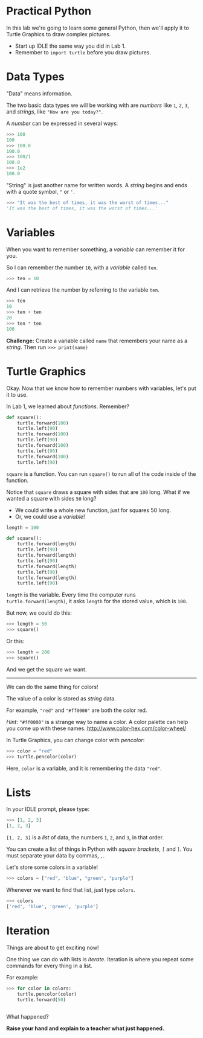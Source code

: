 # Practical Python

In this lab we're going to learn some general Python,
then we'll apply it to Turtle Graphics to draw complex pictures.

* Start up IDLE the same way you did in Lab 1.
* Remember to `import turtle` before you draw pictures.

# Data Types

"Data" means information.

The two basic data types we will be working with are *numbers* like `1`, `2`, `3`,
and *strings*, like `"How are you today?"`.

A *number* can be expressed in several ways:
```python
>>> 100
100
>>> 100.0
100.0
>>> 100/1
100.0
>>> 1e2
100.0
```

"String" is just another name for written words.
A *string* begins and ends with a quote symbol, `"` or `'`.
```python
>>> "It was the best of times, it was the worst of times..."
'It was the best of times, it was the worst of times...'
```

# Variables

When you want to remember something, a *variable* can remember it for you.

So I can remember the number `10`, with a *variable* called `ten`.
```python
>>> ten = 10
```

And I can retrieve the number by referring to the variable `ten`.
```python
>>> ten
10
>>> ten + ten
20
>>> ten * ten
100
```

**Challenge:** Create a variable called `name` that remembers your name as a *string*.
Then run `>>> print(name)`

# Turtle Graphics

Okay. Now that we know how to remember numbers with variables, let's put it to use.

In Lab 1, we learned about *functions*. Remember?
```python
def square():
    turtle.forward(100)
    turtle.left(90)
    turtle.forward(100)
    turtle.left(90)
    turtle.forward(100)
    turtle.left(90)
    turtle.forward(100)
    turtle.left(90)
```

`square` is a function. You can run `square()` to run all of the code inside of the function.

Notice that `square` draws a square with sides that are `100` long.
What if we wanted a square with sides `50` long?

* We could write a whole new function, just for squares 50 long.
* Or, we could use a *variable*!

```python
length = 100

def square():
    turtle.forward(length)
    turtle.left(90)
    turtle.forward(length)
    turtle.left(90)
    turtle.forward(length)
    turtle.left(90)
    turtle.forward(length)
    turtle.left(90)
```

`length` is the variable. Every time the computer runs `turtle.forward(length)`,
it asks `length` for the stored value, which is `100`.

But now, we could do this:

```python
>>> length = 50
>>> square()
```

Or this:

```python
>>> length = 200
>>> square()
```

And we get the square we want.

---

We can do the same thing for colors!

The value of a color is stored as *string* data.

For example, `"red"` and `"#ff0000"` are both the color red.

*Hint*: `"#ff0000"` is a strange way to name a color.
A color palette can help you come up with these names.
http://www.color-hex.com/color-wheel/

In Turtle Graphics, you can change color with *pencolor*:
```python
>>> color = "red"
>>> turtle.pencolor(color)
```

Here, `color` is a variable, and it is remembering the data `"red"`.

# Lists

In your IDLE prompt, please type:
```python
>>> [1, 2, 3]
[1, 2, 3]
```

`[1, 2, 3]` is a *list* of data, the numbers `1`, `2`, and `3`, in that order.

You can create a list of things in Python with *square brackets*, `[` and `]`.
You must separate your data by commas, `,`.

Let's store some colors in a variable!
```python
>>> colors = ["red", "blue", "green", "purple"]
```

Whenever we want to find that list, just type `colors`.
```python
>>> colors
['red', 'blue', 'green', 'purple']
```

# Iteration

Things are about to get exciting now!

One thing we can do with lists is *iterate*.
Iteration is where you repeat some commands for every thing in a list.

For example:
```python
>>> for color in colors:
	turtle.pencolor(color)
	turtle.forward(50)
	
```

What happened?

**Raise your hand and explain to a teacher what just happened.**